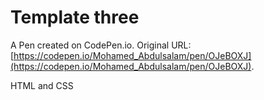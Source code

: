 # Template three

A Pen created on CodePen.io. Original URL: [https://codepen.io/Mohamed_Abdulsalam/pen/OJeBOXJ](https://codepen.io/Mohamed_Abdulsalam/pen/OJeBOXJ).

HTML and CSS